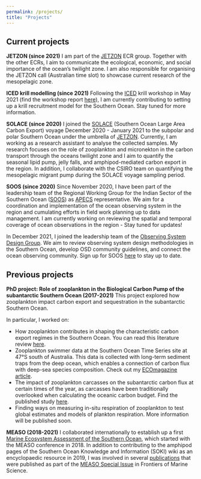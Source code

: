 ```yaml
---
permalink: /projects/
title: "Projects"
---
```

## Current projects
**JETZON (since 2021)**
I am part of the [JETZON](https://jetzon.org/) ECR group. Together with the other ECRs, I aim to communicate the ecological, economic, and social importance of the ocean’s twilight zone. I am also responsible for organising the JETZON call (Australian time slot) to showcase current research of the mesopelagic zone.

**ICED krill modelling (since 2021)** 
Following the [ICED](https://www.iced.ac.uk/index.htm) krill workshop in May 2021 (find the workshop report [here](https://www.iced.ac.uk/products.htm)), I am currently contributing to setting up a krill recruitment model for the Southern Ocean. Stay tuned for more information. 

**SOLACE (since 2020)**
I joined the [SOLACE](https://solace2020.net/) (Southern Ocean Large Area Carbon Export) voyage December 2020 - January 2021 to the subpolar and polar Southern Ocean under the umbrella of [JETZON](https://jetzon.org/). Currently, I am working as a research assistant to analyse the collected samples. My research focuses on the role of zooplankton and micronekton in the carbon transport through the oceans twilight zone and I aim to quantify the seasonal lipid pump, jelly falls, and amphipod-mediated carbon export in the region. In addition, I collaborate with the CSIRO team on quantifying the mesopelagic migrant pump during the SOLACE voyage sampling period.

**SOOS (since 2020)**
Since November 2020, I have been part of the leadership team of the Regional Working Group for the Indian Sector of the Southern Ocean ([SOOS](https://www.soos.aq/activities/rwg/sois)) as [APECS](https://www.apecs.is/) representative. We aim for a coordination and implementation of the ocean observing system in the region and cumulating efforts in field work planning up to data management. I am currently working on reviewing the spatial and temporal coverage of ocean observations in the region - Stay tuned for updates!

In December 2021, I joined the leadership team of the [Observing System Design Group](https://www.soos.aq/activities/cwg/osd). We aim to review observing system design methodologies in the Southern Ocean, develop OSD community guidelines, and connect the ocean observing community. Sign up for SOOS [here](https://airtable.com/shrB23cytbgPosZEZ) to stay up to date.  

## Previous projects
**PhD project: Role of zooplankton in the Biological Carbon Pump of the subantarctic Southern Ocean (2017-2021)**
This project explored how zooplankton impact carbon export and sequestration in the subantarctic Southern Ocean. 

In particular, I worked on:
- How zooplankton contributes in shaping the characteristic carbon export regimes in the Southern Ocean. You can read this literature review [here](https://www.frontiersin.org/articles/10.3389/fmars.2020.567917/full).
- Zooplankton swimmer data at the Southern Ocean Time Series site at 47&deg;S south of Australia. This data is collected with long-term sediment traps from the deep ocean, which enables a connection of carbon flux with deep-sea species composition. Check out my [ECOmagazine article](http://digital.ecomagazine.com/publication/frame.php?i=674747&p=64&pn=&ver=html5). 
- The impact of zooplankton carcasses on the subantarctic carbon flux at certain times of the year, as carcasses have been traditionally overlooked when calculating the oceanic carbon budget. Find the published study [here](https://aslopubs.onlinelibrary.wiley.com/doi/10.1002/lno.11971). 
- Finding ways on measuring in-situ respiration of zooplankton to test global estimates and models of plankton respiration. More information will be published soon. 

**MEASO (2018-2021)**
I collaborated internationally to establish up a first [Marine Ecosystem Assessment of the Southern Ocean](https://en.wikipedia.org/wiki/Marine_Ecosystem_Assessment_for_the_Southern_Ocean#:~:text=The%20Marine%20Ecosystem%20Assessment%20for,and%20Ecosystem%20Dynamics%20(ICED).), which started with the MEASO conference in 2018. In addition to contributing to the amphipod pages of the Southern Ocean Knowledge and Information (SOKI) wiki as an encyclopaedic resource in 2019, I was involved in several [publications](https://svenjahalfter.github.io/publications/) that were published as part of the [MEASO Special Issue](https://www.frontiersin.org/research-topics/10606/marine-ecosystem-assessment-for-the-southern-ocean-meeting-the-challenge-for-conserving-earth-ecosys#overview) in Frontiers of Marine Science.
